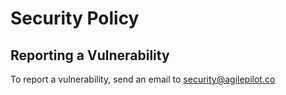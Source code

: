# Security Policy
## Reporting a Vulnerability

To report a vulnerability, send an email to security@agilepilot.co
